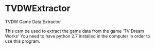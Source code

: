 # TVDWExtractor
TVDW Game Data Extractor

This cam be used to extract the game data from the game 'TV Dream Works'
You need to have python 2.7 installed in the computer in order to use this program.
